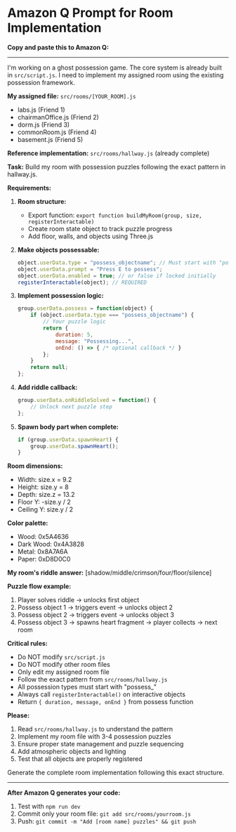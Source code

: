 # Amazon Q Prompt for Room Implementation

**Copy and paste this to Amazon Q:**

---

I'm working on a ghost possession game. The core system is already built in `src/script.js`. I need to implement my assigned room using the existing possession framework.

**My assigned file:** `src/rooms/[YOUR_ROOM].js`
- labs.js (Friend 1)
- chairmanOffice.js (Friend 2)  
- dorm.js (Friend 3)
- commonRoom.js (Friend 4)
- basement.js (Friend 5)

**Reference implementation:** `src/rooms/hallway.js` (already complete)

**Task:** Build my room with possession puzzles following the exact pattern in hallway.js.

**Requirements:**

1. **Room structure:**
   - Export function: `export function buildMyRoom(group, size, registerInteractable)`
   - Create room state object to track puzzle progress
   - Add floor, walls, and objects using Three.js

2. **Make objects possessable:**
   ```javascript
   object.userData.type = "possess_objectname"; // Must start with "possess_"
   object.userData.prompt = "Press E to possess";
   object.userData.enabled = true; // or false if locked initially
   registerInteractable(object); // REQUIRED
   ```

3. **Implement possession logic:**
   ```javascript
   group.userData.possess = function(object) {
       if (object.userData.type === "possess_objectname") {
           // Your puzzle logic
           return { 
               duration: 5, 
               message: "Possessing...",
               onEnd: () => { /* optional callback */ }
           };
       }
       return null;
   };
   ```

4. **Add riddle callback:**
   ```javascript
   group.userData.onRiddleSolved = function() {
       // Unlock next puzzle step
   };
   ```

5. **Spawn body part when complete:**
   ```javascript
   if (group.userData.spawnHeart) {
       group.userData.spawnHeart();
   }
   ```

**Room dimensions:**
- Width: size.x = 9.2
- Height: size.y = 8  
- Depth: size.z = 13.2
- Floor Y: -size.y / 2
- Ceiling Y: size.y / 2

**Color palette:**
- Wood: 0x5A4636
- Dark Wood: 0x4A3828
- Metal: 0x8A7A6A
- Paper: 0xD8D0C0

**My room's riddle answer:** [shadow/middle/crimson/four/floor/silence]

**Puzzle flow example:**
1. Player solves riddle → unlocks first object
2. Possess object 1 → triggers event → unlocks object 2
3. Possess object 2 → triggers event → unlocks object 3
4. Possess object 3 → spawns heart fragment → player collects → next room

**Critical rules:**
- Do NOT modify `src/script.js`
- Do NOT modify other room files
- Only edit my assigned room file
- Follow the exact pattern from `src/rooms/hallway.js`
- All possession types must start with "possess_"
- Always call `registerInteractable()` on interactive objects
- Return `{ duration, message, onEnd }` from possess function

**Please:**
1. Read `src/rooms/hallway.js` to understand the pattern
2. Implement my room file with 3-4 possession puzzles
3. Ensure proper state management and puzzle sequencing
4. Add atmospheric objects and lighting
5. Test that all objects are properly registered

Generate the complete room implementation following this exact structure.

---

**After Amazon Q generates your code:**
1. Test with `npm run dev`
2. Commit only your room file: `git add src/rooms/yourroom.js`
3. Push: `git commit -m "Add [room name] puzzles" && git push`

